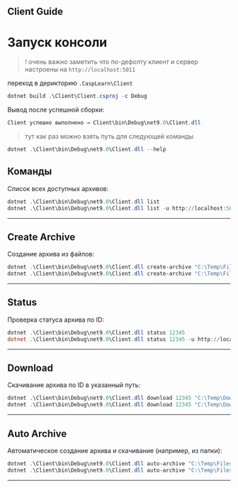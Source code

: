 ## Client Guide

# Запуск консоли

>! очень важно заметить что по-дефолту клиент и сервер настроены на `http://localhost:5011`

переход в дерикторию `.CaspLearn\Client`
```powershell
dotnet build .\Client\Client.csproj -c Debug
```

Вывод после успешной сборки:

```powershell
Client успешно выполнено → Client\bin\Debug\net9.0\Client.dll
```

> тут как раз можно взять путь для следующей команды


```powershell
dotnet .\Client\bin\Debug\net9.0\Client.dll --help
```

## Команды


Список всех доступных архивов:

```powershell
dotnet .\Client\bin\Debug\net9.0\Client.dll list
dotnet .\Client\bin\Debug\net9.0\Client.dll list -u http://localhost:5000
```

---

##  Create Archive

Создание архива из файлов:

```powershell
dotnet .\Client\bin\Debug\net9.0\Client.dll create-archive "C:\Temp\FilesToArchive"
dotnet .\Client\bin\Debug\net9.0\Client.dll create-archive "C:\Temp\FilesToArchive" -u http://localhost:5000
```

---

##  Status

Проверка статуса архива по ID:

```powershell
dotnet .\Client\bin\Debug\net9.0\Client.dll status 12345
dotnet .\Client\bin\Debug\net9.0\Client.dll status 12345 -u http://localhost:5000
```

---

##  Download

Скачивание архива по ID в указанный путь:

```powershell
dotnet .\Client\bin\Debug\net9.0\Client.dll download 12345 "C:\Temp\Downloaded.zip"
dotnet .\Client\bin\Debug\net9.0\Client.dll download 12345 "C:\Temp\Downloaded.zip" -u http://localhost:5000
```

---

##  Auto Archive

Автоматическое создание архива и скачивание (например, из папки):

```powershell
dotnet .\Client\bin\Debug\net9.0\Client.dll auto-archive "C:\Temp\FilesToArchive"
dotnet .\Client\bin\Debug\net9.0\Client.dll auto-archive "C:\Temp\FilesToArchive" -u http://localhost:5000
```

---

